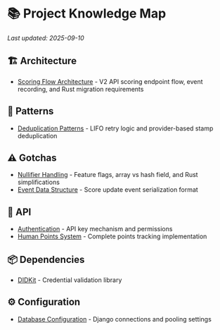 # 📚 Project Knowledge Map

*Last updated: 2025-09-10*

## 🏗️ Architecture

- [Scoring Flow Architecture](architecture/scoring_flow.md) - V2 API scoring endpoint flow, event recording, and Rust migration requirements

## 🎨 Patterns

- [Deduplication Patterns](patterns/deduplication.md) - LIFO retry logic and provider-based stamp deduplication

## ⚠️ Gotchas

- [Nullifier Handling](gotchas/nullifier_handling.md) - Feature flags, array vs hash field, and Rust simplifications
- [Event Data Structure](gotchas/event_data_structure.md) - Score update event serialization format

## 🔌 API

- [Authentication](api/authentication.md) - API key mechanism and permissions
- [Human Points System](api/human_points.md) - Complete points tracking implementation

## 📦 Dependencies

- [DIDKit](dependencies/didkit.md) - Credential validation library

## ⚙️ Configuration

- [Database Configuration](config/database.md) - Django connections and pooling settings